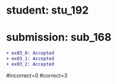 # student: stu_192
# submission: sub_168

```diff
+ ex03_0: Accepted
+ ex03_1: Accepted
+ ex03_2: Accepted
```
#incorrect=0
#correct=3

